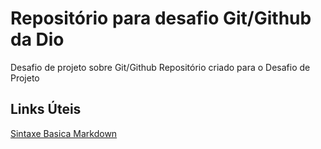# Repositório para desafio Git/Github da Dio
Desafio de projeto sobre Git/Github
Repositório criado para o Desafio de Projeto

## Links Úteis
[Sintaxe Basica Markdown](https://www.markdownguide.org/basic-syntax/)
